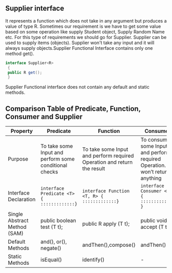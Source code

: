 ## Supplier interface

It represents a function which does not take in any argument but produces a value of type R. Sometimes our requirement is we have to get some value based on 
some operation like supply Student object, Supply Random Name etc. For this type of requirements we should go for Supplier. Supplier can be used to supply 
items (objects). Supplier won't take any input and it will always supply objects.Supplier Functional Interface contains only one method get().
```java
interface Supplier<R> 
 { 
 public R get(); 
 } 
 ```
Supplier Functional interface does not contain any default and static methods.

## Comparison Table of Predicate, Function, Consumer and Supplier

Property | Predicate | Function | Consumer | Supplier
---|---|---|---|---
Purpose | To take some Input and perform some conditional checks | To take some Input and perform required Operation and return the result | To consume some Input and perform required Operation. It won’t return anything | To supply some Value base on our Requirement.
 Interface Declaration | ``` interface Predicate <T> { :::::::::::::} ``` | ``` interface Function <T, R> {  :::::::::::::} ``` | ``` interface Consumer <T> {  ::::::::::::: } ``` | ``` interface Supplier <R> {  ::::::::::::: } ```
 Single  Abstract Method  (SAM) | public boolean test (T t); | public R apply (T t); | public void accept (T t); | public R get();
 Default  Methods | and(), or(), negate()  | andThen(),compose()  | andThen()  | -
 Static  Methods | isEqual() | identify() | - | -

